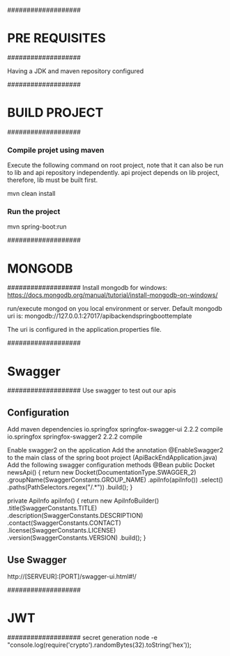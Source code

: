 ###################
# PRE REQUISITES
###################

Having a JDK and maven repository configured

###################
# BUILD PROJECT
###################

### Compile projet using maven
Execute the following command on root project, note that it can also be run to lib and api repository independently.
api project depends on lib project, therefore, lib must be built first.

mvn clean install

### Run the project
mvn spring-boot:run

###################
# MONGODB
###################
Install mongodb for windows:
https://docs.mongodb.org/manual/tutorial/install-mongodb-on-windows/

run/execute mongod on you local environment or server.
Default mongodb uri is: mongodb://127.0.0.1:27017/apibackendspringboottemplate

The uri is configured in the application.properties file.

###################
# Swagger
###################
Use swagger to test out our apis

## Configuration
Add maven dependencies
<dependency>
    <groupId>io.springfox</groupId>
    <artifactId>springfox-swagger-ui</artifactId>
    <version>2.2.2</version>
    <scope>compile</scope>
</dependency>
<dependency>
    <groupId>io.springfox</groupId>
    <artifactId>springfox-swagger2</artifactId>
    <version>2.2.2</version>
    <scope>compile</scope>
</dependency>

Enable swagger2 on the application
Add the annotation @EnableSwagger2 to the main class of the spring boot project (ApiBackEndApplication.java)
Add the following swagger configuration methods
@Bean
public Docket newsApi() {
    return new Docket(DocumentationType.SWAGGER_2)
        .groupName(SwaggerConstants.GROUP_NAME)
        .apiInfo(apiInfo())
        .select()
        .paths(PathSelectors.regex("/.*"))
        .build();
}

private ApiInfo apiInfo() {
    return new ApiInfoBuilder()
        .title(SwaggerConstants.TITLE)
        .description(SwaggerConstants.DESCRIPTION)
        .contact(SwaggerConstants.CONTACT)
        .license(SwaggerConstants.LICENSE)
        .version(SwaggerConstants.VERSION)
        .build();
}

## Use Swagger
http://[SERVEUR]:[PORT]/swagger-ui.html#!/


###################
# JWT
###################
secret generation
node -e "console.log(require('crypto').randomBytes(32).toString('hex'));


